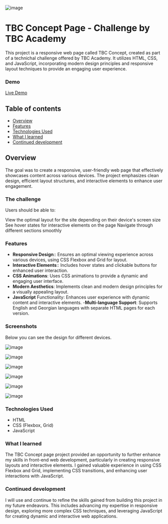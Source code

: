 ![image](https://github.com/user-attachments/assets/429ae876-9204-4fd6-b188-30c2ca8db079)

# TBC Concept Page - Challenge by TBC Academy

This project is a responsive web page called TBC Concept, created as part of a technichal challenge offered by TBC Academy. It utilizes HTML, CSS, and JavaScript, incorporating modern design principles and responsive layout techniques to provide an engaging user experience.

### Demo
[Live Demo](https://66a63cc1b3b71429c62a5d92--joyful-pothos-3b105d.netlify.app/) 

## Table of contents

- [Overview](#overview)
- [Features](#features)
- [Technologies Used](#technologies-used)
- [What I learned](#what-i-learned)
- [Continued development](#continued-development)

## Overview

The goal was to create a responsive, user-friendly web page that effectively showcases content across various devices. The project emphasizes clean design, efficient layout structures, and interactive elements to enhance user engagement.

### The challenge

Users should be able to:

View the optimal layout for the site depending on their device's screen size
See hover states for interactive elements on the page
Navigate through different sections smoothly

 ### Features

- **Responsive Design**:: Ensures an optimal viewing experience across various devices, using CSS Flexbox and Grid for layout.
- **Interactive Elements**:: Includes hover states and clickable buttons for enhanced user interaction.
- **CSS Animations**: Uses CSS animations to provide a dynamic and engaging user interface.
- **Modern Aesthetics**: Implements clean and modern design principles for a visually appealing layout.
- **JavaScript** Functionality: Enhances user experience with dynamic content and interactive elements.
-**Multi-language Support**: Supports English and Georgian languages with separate HTML pages for each version.


 ### Screenshots

Below you can see the design for different devices.

![image](https://github.com/user-attachments/assets/1c9ee8e0-5696-485d-a45d-1bbbf5558f72)

![image](https://github.com/Sab-Mos/ExploreEra-react/assets/131381168/f83f8642-a91a-479a-9cb4-3e57b09ee001)

![image](https://github.com/user-attachments/assets/2a953f70-43ea-4004-a947-28ee71a360f5)

![image](https://github.com/user-attachments/assets/dda7bc08-7954-49f0-9a94-0f2130c1b385)


![image](https://github.com/user-attachments/assets/df1af394-d359-4842-b06f-04e13f33a120)

![image](https://github.com/user-attachments/assets/46fa120c-5cc3-448c-bcee-92287ce3bb93)


### Technologies Used

- HTML
- CSS (Flexbox, Grid)
- JavaScript

### What I learned

The TBC Concept page project provided an opportunity to further enhance my skills in front-end web development, particularly in creating responsive layouts and interactive elements. I gained valuable experience in using CSS Flexbox and Grid, implementing CSS transitions, and enhancing user interactions with JavaScript.

### Continued development

I will use and continue to refine the skills gained from building this project in my future endeavors. This includes advancing my expertise in responsive design, exploring more complex CSS techniques, and leveraging JavaScript for creating dynamic and interactive web applications.

